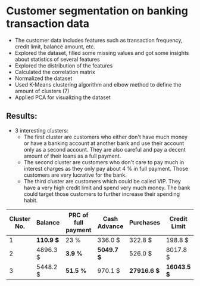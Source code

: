 # Customer segmentation on banking transaction data

* The customer data includes features such as transaction frequency, credit limit, balance amount, etc.
* Explored the dataset, filled some missing values and got some insights about statistics of several features
* Explored the distribution of the features
* Calculated the correlation matrix
* Normalized the dataset
* Used K-Means clustering algorithm and elbow method to define the amount of clusters (7)
* Applied PCA for visualizing the dataset

## Results:

* 3 interesting clusters:
  * The first cluster are customers who either don't have much money or have a banking account at another bank and use their account only as a second account. They are also careful and pay a decent amount of their loans as a full payment.
  * The second cluster are customers who don't care to pay much in interest charges as they only pay about 4 % in full payment. Those customers are very lucrative for the bank.
  * The third cluster are customers which could be called VIP. They have a very high credit limit and spend very much money. The bank could target those customers to further increase their spending habit.

| Cluster No. | Balance | PRC of full payment | Cash Advance | Purchases | Credit Limit |
| --- | --- | --- | --- | --- | --- |
| 1 | **110.9 $** | 23 % | 336.0 $ | 322.8 $ | 198.8 $ | 3716.5 $ |
| 2 | 4896.3 $| **3.9 %** | **5049.7 $** | 526.0 $ | 8017.8 $ |
| 3 | 5448.2 $ | **51.5 %** | 970.1 $ | **27916.6 $** | **16043.5 $** |
